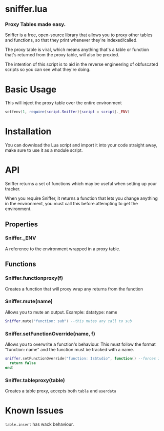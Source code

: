 # sniffer.lua
### Proxy Tables made easy.

Sniffer is a free, open-source library that allows you to proxy other tables and functions, so that they print whenever they're indexed/called.

The proxy table is viral, which means anything that's a table or function that's returned from the proxy table, will also be proxied.

The intention of this script is to aid in the reverse engineering of obfuscated scripts so you can see what they're doing.

# Basic Usage

This will inject the proxy table over the entire environment
```lua
setfenv(1, require(script.Sniffer){script = script}._ENV)
```

# Installation

You can download the Lua script and import it into your code straight away, make sure to use it as a module script.

# API

Sniffer returns a set of functions which may be useful when setting up your tracker.

When you require Sniffer, it returns a function that lets you change anything in the environment, you must call this before attempting to get the environment.

## Properties
### Sniffer._ENV
A reference to the environment wrapped in a proxy table.

## Functions
### Sniffer.functionproxy(f)
Creates a function that will proxy wrap any returns from the function

### Sniffer.mute(name)
Allows you to mute an output. Example: datatype: name
```lua
Sniffer.mute("function: sub") --this mutes any call to sub
```

### Sniffer.setFunctionOverride(name, f)
Allows you to overwrite a function's behaviour. This must follow the format "function: name" and the function must be tracked with a name.
```lua
sniffer.setFunctionOverride("function: IsStudio", function() --forces IsStudio to always return false
  return false
end)
```

### Sniffer.tableproxy(table)
Creates a table proxy, accepts both ``table`` and ``userdata``

# Known Issues

``table.insert`` has wack behaviour.
